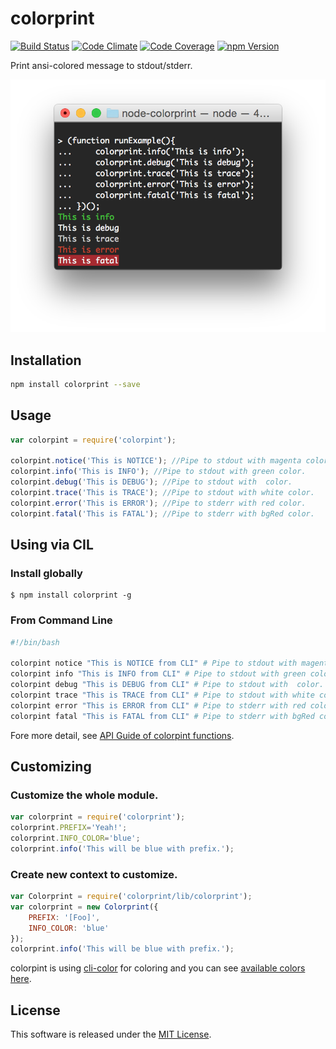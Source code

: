 colorprint
==========

<!-- Badge Start -->
<a name="badges"></a>

[![Build Status][bd_travis_shield_url]][bd_travis_url]
[![Code Climate][bd_codeclimate_shield_url]][bd_codeclimate_url]
[![Code Coverage][bd_codeclimate_coverage_shield_url]][bd_codeclimate_url]
[![npm Version][bd_npm_shield_url]][bd_npm_url]

[bd_repo_url]: https://github.com/okunishinishi/node-colorprint
[bd_travis_url]: http://travis-ci.org/okunishinishi/node-colorprint
[bd_travis_shield_url]: http://img.shields.io/travis/okunishinishi/node-colorprint.svg?style=flat
[bd_license_url]: https://github.com/okunishinishi/node-colorprint/blob/master/LICENSE
[bd_codeclimate_url]: http://codeclimate.com/github/okunishinishi/node-colorprint
[bd_codeclimate_shield_url]: http://img.shields.io/codeclimate/github/okunishinishi/node-colorprint.svg?style=flat
[bd_codeclimate_coverage_shield_url]: http://img.shields.io/codeclimate/coverage/github/okunishinishi/node-colorprint.svg?style=flat
[bd_gemnasium_url]: https://gemnasium.com/okunishinishi/node-colorprint
[bd_gemnasium_shield_url]: https://gemnasium.com/okunishinishi/node-colorprint.svg
[bd_npm_url]: http://www.npmjs.org/package/colorprint
[bd_npm_shield_url]: http://img.shields.io/npm/v/colorprint.svg?style=flat

<!-- Badge End -->


<!-- Description Start -->
<a name="description"></a>

Print ansi-colored message to stdout/stderr.

<!-- Description End -->


<!-- Overview Start -->
<a name="overview"></a>
<img src="assets/images/screenshot.png"/>

<!-- Overview End -->

<!-- Sections Start -->
<a name="sections"></a>

Installation
-----

```bash
npm install colorprint --save
```

Usage
-------

```javascript
var colorpint = require('colorpint');

colorpint.notice('This is NOTICE'); //Pipe to stdout with magenta color.
colorpint.info('This is INFO'); //Pipe to stdout with green color.
colorpint.debug('This is DEBUG'); //Pipe to stdout with  color.
colorpint.trace('This is TRACE'); //Pipe to stdout with white color.
colorpint.error('This is ERROR'); //Pipe to stderr with red color.
colorpint.fatal('This is FATAL'); //Pipe to stderr with bgRed color.

```

Using via CIL
-------

### Install globally

```
$ npm install colorprint -g
```


### From Command Line

```bash
#!/bin/bash

colorpint notice "This is NOTICE from CLI" # Pipe to stdout with magenta color.
colorpint info "This is INFO from CLI" # Pipe to stdout with green color.
colorpint debug "This is DEBUG from CLI" # Pipe to stdout with  color.
colorpint trace "This is TRACE from CLI" # Pipe to stdout with white color.
colorpint error "This is ERROR from CLI" # Pipe to stderr with red color.
colorpint fatal "This is FATAL from CLI" # Pipe to stderr with bgRed color.


```

Fore more detail, see [API Guide of colorpint functions](http://okunishinishi.github.io/node-colorprint/apiguide/module-colorprint_lib.html).



Customizing
--------

### Customize the whole module.

```javascript
var colorprint = require('colorprint');
colorprint.PREFIX='Yeah!';
colorprint.INFO_COLOR='blue';
colorprint.info('This will be blue with prefix.');

```

### Create new context to customize.

```javascript
var Colorprint = require('colorprint/lib/colorprint');
var colorprint = new Colorprint({
    PREFIX: '[Foo]',
    INFO_COLOR: 'blue'
});
colorprint.info('This will be blue with prefix.');


```

colorpint is using [cli-color](https://github.com/medikoo/cli-color) for coloring and you can see [available colors here](https://github.com/medikoo/cli-color#colors).


<!-- Sections Start -->


<!-- LICENSE Start -->
<a name="license"></a>

License
-------
This software is released under the [MIT License](https://github.com/okunishinishi/node-colorprint/blob/master/LICENSE).

<!-- LICENSE End -->


